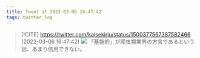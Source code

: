 ```yaml
---
title: Tweet at 2022-03-06 16:47:42
tags: twitter_log
---
```


> [!CITE] https://twitter.com/kaisekiriu/status/1500377567387582466 (2022-03-06 16:47:42)
> ![](https://twitter.com/kaisekiriu/status/1500377567387582466)
> 「基盤的」が爬虫類業界の方言であるという話、あまり信用できない。

